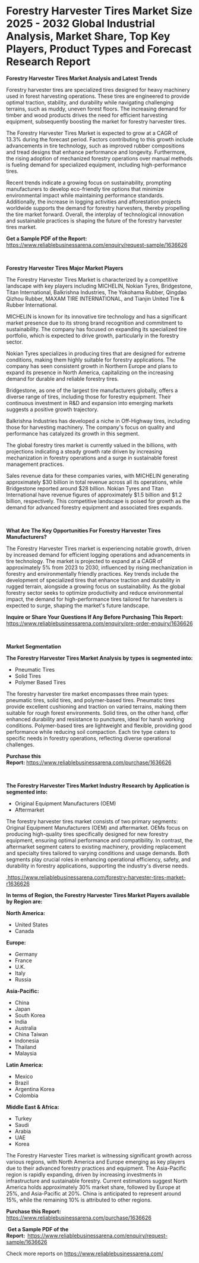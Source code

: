 <p><h1>Forestry Harvester Tires Market Size 2025 - 2032 Global Industrial Analysis, Market Share, Top Key Players, Product Types and Forecast Research Report</h1></p><p><strong>Forestry Harvester Tires Market Analysis and Latest Trends</strong></p>
<p><p>Forestry harvester tires are specialized tires designed for heavy machinery used in forest harvesting operations. These tires are engineered to provide optimal traction, stability, and durability while navigating challenging terrains, such as muddy, uneven forest floors. The increasing demand for timber and wood products drives the need for efficient harvesting equipment, subsequently boosting the market for forestry harvester tires.</p><p>The Forestry Harvester Tires Market is expected to grow at a CAGR of 13.3% during the forecast period. Factors contributing to this growth include advancements in tire technology, such as improved rubber compositions and tread designs that enhance performance and longevity. Furthermore, the rising adoption of mechanized forestry operations over manual methods is fueling demand for specialized equipment, including high-performance tires.</p><p>Recent trends indicate a growing focus on sustainability, prompting manufacturers to develop eco-friendly tire options that minimize environmental impact while maintaining performance standards. Additionally, the increase in logging activities and afforestation projects worldwide supports the demand for forestry harvesters, thereby propelling the tire market forward. Overall, the interplay of technological innovation and sustainable practices is shaping the future of the forestry harvester tires market.</p></p>
<p><strong>Get a Sample PDF of the Report:&nbsp;</strong> <a href="https://www.reliablebusinessarena.com/enquiry/request-sample/1636626?utm_campaign=2485&utm_medium=2&utm_source=Github&utm_content=ia&utm_term=23032025&utm_id=forestry-harvester-tires">https://www.reliablebusinessarena.com/enquiry/request-sample/1636626</a></p>
<p>&nbsp;</p>
<p><strong>Forestry Harvester Tires Major Market Players</strong></p>
<p><p>The Forestry Harvester Tires Market is characterized by a competitive landscape with key players including MICHELIN, Nokian Tyres, Bridgestone, Titan International, Balkrishna Industries, The Yokohama Rubber, Qingdao Qizhou Rubber, MAXAM TIRE INTERNATIONAL, and Tianjin United Tire & Rubber International.</p><p>MICHELIN is known for its innovative tire technology and has a significant market presence due to its strong brand recognition and commitment to sustainability. The company has focused on expanding its specialized tire portfolio, which is expected to drive growth, particularly in the forestry sector.</p><p>Nokian Tyres specializes in producing tires that are designed for extreme conditions, making them highly suitable for forestry applications. The company has seen consistent growth in Northern Europe and plans to expand its presence in North America, capitalizing on the increasing demand for durable and reliable forestry tires.</p><p>Bridgestone, as one of the largest tire manufacturers globally, offers a diverse range of tires, including those for forestry equipment. Their continuous investment in R&D and expansion into emerging markets suggests a positive growth trajectory.</p><p>Balkrishna Industries has developed a niche in Off-Highway tires, including those for harvesting machinery. The company's focus on quality and performance has catalyzed its growth in this segment.</p><p>The global forestry tires market is currently valued in the billions, with projections indicating a steady growth rate driven by increasing mechanization in forestry operations and a surge in sustainable forest management practices.</p><p>Sales revenue data for these companies varies, with MICHELIN generating approximately $30 billion in total revenue across all its operations, while Bridgestone reported around $28 billion. Nokian Tyres and Titan International have revenue figures of approximately $1.5 billion and $1.2 billion, respectively. This competitive landscape is poised for growth as the demand for advanced forestry equipment and associated tires expands.</p></p>
<p>&nbsp;</p>
<p><strong>What Are The Key Opportunities For Forestry Harvester Tires Manufacturers?</strong></p>
<p><p>The Forestry Harvester Tires market is experiencing notable growth, driven by increased demand for efficient logging operations and advancements in tire technology. The market is projected to expand at a CAGR of approximately 5% from 2023 to 2030, influenced by rising mechanization in forestry and environmentally friendly practices. Key trends include the development of specialized tires that enhance traction and durability in rugged terrain, alongside a growing focus on sustainability. As the global forestry sector seeks to optimize productivity and reduce environmental impact, the demand for high-performance tires tailored for harvesters is expected to surge, shaping the market's future landscape.</p></p>
<p><strong>Inquire or Share Your Questions If Any Before Purchasing This Report:</strong> <a href="https://www.reliablebusinessarena.com/enquiry/pre-order-enquiry/1636626?utm_campaign=2485&utm_medium=2&utm_source=Github&utm_content=ia&utm_term=23032025&utm_id=forestry-harvester-tires">https://www.reliablebusinessarena.com/enquiry/pre-order-enquiry/1636626</a></p>
<p>&nbsp;</p>
<p><strong>Market Segmentation</strong></p>
<p><strong>The Forestry Harvester Tires Market Analysis by types is segmented into:</strong></p>
<p><ul><li>Pneumatic Tires</li><li>Solid Tires</li><li>Polymer Based Tires</li></ul></p>
<p><p>The forestry harvester tire market encompasses three main types: pneumatic tires, solid tires, and polymer-based tires. Pneumatic tires provide excellent cushioning and traction on varied terrains, making them suitable for rough forest environments. Solid tires, on the other hand, offer enhanced durability and resistance to punctures, ideal for harsh working conditions. Polymer-based tires are lightweight and flexible, providing good performance while reducing soil compaction. Each tire type caters to specific needs in forestry operations, reflecting diverse operational challenges.</p></p>
<p><strong>Purchase this Report:&nbsp;</strong><a href="https://www.reliablebusinessarena.com/purchase/1636626?utm_campaign=2485&utm_medium=2&utm_source=Github&utm_content=ia&utm_term=23032025&utm_id=forestry-harvester-tires">https://www.reliablebusinessarena.com/purchase/1636626</a></p>
<p>&nbsp;</p>
<p><strong>The Forestry Harvester Tires Market Industry Research by Application is segmented into:</strong></p>
<p><ul><li>Original Equipment Manufacturers (OEM)</li><li>Aftermarket</li></ul></p>
<p><p>The forestry harvester tires market consists of two primary segments: Original Equipment Manufacturers (OEM) and aftermarket. OEMs focus on producing high-quality tires specifically designed for new forestry equipment, ensuring optimal performance and compatibility. In contrast, the aftermarket segment caters to existing machinery, providing replacement and specialty tires tailored to varying conditions and usage demands. Both segments play crucial roles in enhancing operational efficiency, safety, and durability in forestry applications, supporting the industry's diverse needs.</p></p>
<p><a href="https://www.reliablebusinessarena.com/forestry-harvester-tires-market-r1636626?utm_campaign=2485&utm_medium=2&utm_source=Github&utm_content=ia&utm_term=23032025&utm_id=forestry-harvester-tires">&nbsp;https://www.reliablebusinessarena.com/forestry-harvester-tires-market-r1636626</a></p>
<p><strong>In terms of Region, the Forestry Harvester Tires Market Players available by Region are:</strong></p>
<p>
    <p> <strong> North America: </strong>
        <ul>
            <li>United States</li>
            <li>Canada</li>
        </ul>
        </p> 
    <p> <strong> Europe: </strong>
        <ul>
            <li>Germany</li>
            <li>France</li>
            <li>U.K.</li>
            <li>Italy</li>
            <li>Russia</li>
        </ul>
        </p> 
    <p> <strong> Asia-Pacific: </strong>
        <ul>
            <li>China</li>
            <li>Japan</li>
            <li>South Korea</li>
            <li>India</li>
            <li>Australia</li>
            <li>China Taiwan</li>
            <li>Indonesia</li>
            <li>Thailand</li>
            <li>Malaysia</li>
        </ul>
        </p> 
    <p> <strong> Latin America: </strong>
        <ul>
            <li>Mexico</li>
            <li>Brazil</li>
            <li>Argentina Korea</li>
            <li>Colombia</li>
        </ul>
        </p> 
    <p> <strong> Middle East & Africa: </strong>
        <ul>
            <li>Turkey</li>
            <li>Saudi</li>
            <li>Arabia</li>
            <li>UAE</li>
            <li>Korea</li>
        </ul>
    </p>
    </p>
<p><p>The Forestry Harvester Tires market is witnessing significant growth across various regions, with North America and Europe emerging as key players due to their advanced forestry practices and equipment. The Asia-Pacific region is rapidly expanding, driven by increasing investments in infrastructure and sustainable forestry. Current estimations suggest North America holds approximately 30% market share, followed by Europe at 25%, and Asia-Pacific at 20%. China is anticipated to represent around 15%, while the remaining 10% is attributed to other regions.</p></p>
<p><strong>Purchase this Report: </strong><a href="https://www.reliablebusinessarena.com/purchase/1636626?utm_campaign=2485&utm_medium=2&utm_source=Github&utm_content=ia&utm_term=23032025&utm_id=forestry-harvester-tires">https://www.reliablebusinessarena.com/purchase/1636626</a></p>
<p>&nbsp;<strong>Get a Sample PDF of the Report:&nbsp;&nbsp;</strong><a href="https://www.reliablebusinessarena.com/enquiry/request-sample/1636626?utm_campaign=2485&utm_medium=2&utm_source=Github&utm_content=ia&utm_term=23032025&utm_id=forestry-harvester-tires">https://www.reliablebusinessarena.com/enquiry/request-sample/1636626</a></p>
<p><strong></strong></p>
<p>Check more reports on <a href="https://www.reliablebusinessarena.com/?utm_campaign=2485&utm_medium=2&utm_source=Github&utm_content=ia&utm_term=23032025&utm_id=forestry-harvester-tires">https://www.reliablebusinessarena.com/</a></p>